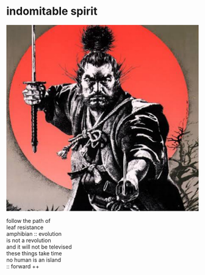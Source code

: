# indomitable spirit
![indomitable spirit](images/indomitable%20spirit.jpeg)

follow the path of<br/> 
leaf resistance<br/>
amphibian :: evolution<br/> 
is not a revolution<br/>
and it will not be televised<br/>
these things take time<br/>
no human is an island<br/>
:: forward ++
